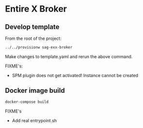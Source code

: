 # Entire X Broker

## Develop template

From the root of the project:

```bash
../../provisionw sag-exx-broker
```

Make changes to template.yaml and rerun the above command.

FIXME's:

* SPM plugin does not get activated! Instance cannot be created

## Docker image build

```bash
docker-compose build
```

FIXME's

* Add real entrypoint.sh
